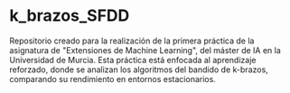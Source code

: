 # k_brazos_SFDD
Repositorio creado para la realización de la primera práctica de la asignatura de "Extensiones de Machine Learning", del máster de IA en la Universidad de Murcia. Esta práctica está enfocada al aprendizaje reforzado, donde se analizan los algoritmos del bandido de k-brazos, comparando su rendimiento en entornos estacionarios.
